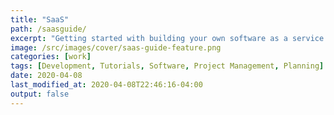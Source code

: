 ```yaml
---
title: "SaaS"
path: /saasguide/
excerpt: "Getting started with building your own software as a service platform."
image: /src/images/cover/saas-guide-feature.png
categories: [work]
tags: [Development, Tutorials, Software, Project Management, Planning]
date: 2020-04-08
last_modified_at: 2020-04-08T22:46:16-04:00
output: false
---
```

